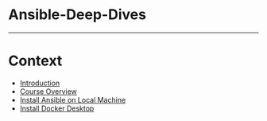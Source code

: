 # Ansible-Deep-Dives

---
# Context
* [Introduction](./Introduction.md)
* [Course Overview](Course_Overview.md)
* [Install Ansible on Local Machine](./Install_Ansible_on_Local_Machine.md)
* [Install Docker Desktop](./Install_Docker_Desktop.md)